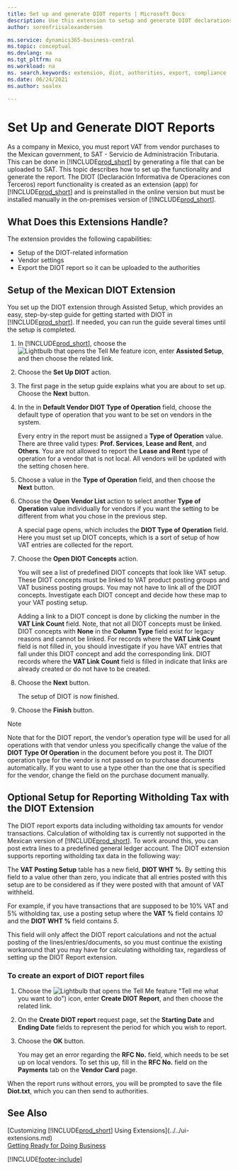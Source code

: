 ```yaml
---
title: Set up and generate DIOT reports | Microsoft Docs
description: Use this extension to setup and generate DIOT declarations in Business Central for the Mexican authorities.
author: sorenfriisalexandersen

ms.service: dynamics365-business-central
ms.topic: conceptual
ms.devlang: na
ms.tgt_pltfrm: na
ms.workload: na
ms. search.keywords: extension, diot, authorities, export, compliance
ms.date: 06/24/2021
ms.author: soalex

---
```


# Set Up and Generate DIOT Reports

As a company in Mexico, you must report VAT from vendor purchases to the Mexican government, to SAT - Servicio de Administración Tributaria. This can be done in [!INCLUDE[prod_short](../../includes/prod_short.md)] by generating a file that can be uploaded to SAT. This topic describes how to set up the functionality and generate the report. The DIOT (Declaración Informativa de Operaciones con Terceros) report functionality is created as an extension (app) for [!INCLUDE[prod_short](../../includes/prod_short.md)] and is preinstalled in the online version but must be installed manually in the on-premises version of [!INCLUDE[prod_short](../../includes/prod_short.md)].

## What Does this Extensions Handle?
The extension provides the following capabilities:
* Setup of the DIOT-related information
* Vendor settings
* Export the DIOT report so it can be uploaded to the authorities

## Setup of the Mexican DIOT Extension
You set up the DIOT extension through Assisted Setup, which provides an easy, step-by-step guide for getting started with DIOT in [!INCLUDE[prod_short](../../includes/prod_short.md)]. If needed, you can run the guide several times until the setup is completed.

1. In [!INCLUDE[prod_short](../../includes/prod_short.md)], choose the ![Lightbulb that opens the Tell Me feature](../../media/ui-search/search_small.png "Tell me what you want to do") icon, enter **Assisted Setup**, and then choose the related link.  
2. Choose the **Set Up DIOT** action.
3. The first page in the setup guide explains what you are about to set up. Choose the **Next** button.
4. In the in **Default Vendor DIOT Type of Operation** field, choose the default type of operation that you want to be set on vendors in the system.

    Every entry in the report must be assigned a **Type of Operation** value. There are three valid types: **Prof. Services**, **Lease and Rent**, and **Others**. You are not allowed to report the **Lease and Rent** type of operation for a vendor that is not local. All vendors will be updated with the setting chosen here.

5. Choose a value in the **Type of Operation** field, and then choose the **Next** button.
6. Choose the **Open Vendor List** action to select another **Type of Operation** value individually for vendors if you want the setting to be different from what you chose in the previous step.

    A special page opens, which includes the **DIOT Type of Operation** field. Here you must set up DIOT concepts, which is a sort of setup of how VAT entries are collected for the report.
7. Choose the **Open DIOT Concepts** action.

    You will see a list of predefined DIOT concepts that look like VAT setup. These DIOT concepts must be linked to VAT product posting groups and VAT business posting groups. You may not have to link all of the DIOT concepts. Investigate each DIOT concept and decide how these map to your VAT posting setup.

    Adding a link to a DIOT concept is done by clicking the number in the **VAT Link Count** field. Note, that not all DIOT concepts must be linked. DIOT concepts with **None** in the **Column Type** field exist for legacy reasons and cannot be linked. For records where the **VAT Link Count** field is not filled in, you should investigate if you have VAT entries that fall under this DIOT concept and add the corresponding link. DIOT records where the **VAT Link Count** field is filled in indicate that links are already created or do not have to be created.

8. Choose the **Next** button.

    The setup of DIOT is now finished.
9. Choose the **Finish** button.

> [!Note]
> Note that for the DIOT report, the vendor’s operation type will be used for all operations with that vendor unless you specifically change the value of the **DIOT Type Of Operation** in the document before you post it. The DIOT operation type for the vendor is not passed on to purchase documents automatically. If you want to use a type other than the one that is specified for the vendor, change the field on the purchase document manually.

## Optional Setup for Reporting Witholding Tax with the DIOT Extension
The DIOT report exports data including witholding tax amounts for vendor transactions. Calculation of witholding tax is currently not supported in the Mexican version of [!INCLUDE[prod_short](../../includes/prod_short.md)]. To work around this, you can post extra lines to a predefined general ledger account. The DIOT extension supports reporting witholding tax data in the following way:

The **VAT Posting Setup** table has a new field, **DIOT WHT %**. By setting this field to a value other than zero, you indicate that all entries posted with this setup are to be considered as if they were posted with that amount of VAT withheld.

For example, if you have transactions that are supposed to be 10% VAT and 5% witholding tax, use a posting setup where the **VAT %** field contains *10* and the **DIOT WHT %** field contains *5*.  

This field will only affect the DIOT report calculations and not the actual posting of the lines/entries/documents, so you must continue the existing workaround that you may have for calculating witholding tax, regardless of setting up the DIOT Report extension.

### To create an export of DIOT report files  
1. Choose the ![Lightbulb that opens the Tell Me feature](../../media/ui-search/search_small.png) "Tell me what you want to do") icon, enter **Create DIOT Report**, and then choose the related link.  
2. On the **Create DIOT report** request page, set the **Starting Date** and **Ending Date** fields to represent the period for which you wish to report.
3. Choose the **OK** button.

    You may get an error regarding the **RFC No.** field, which needs to be set up on local vendors. To set this up, fill in the **RFC No.** field on the **Payments** tab on the **Vendor Card** page.

When the report runs without errors, you will be prompted to save the file **Diot.txt**, which you can then send to authorities.

## See Also
[Customizing [!INCLUDE[prod_short](../../includes/prod_short.md)] Using Extensions](../../ui-extensions.md)  
[Getting Ready for Doing Business](../../ui-get-ready-business.md)


[!INCLUDE[footer-include](../../includes/footer-banner.md)]
